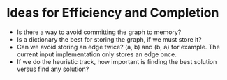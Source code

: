 # Ideas for Efficiency and Completion

* Is there a way to avoid committing the graph to memory?
* Is a dictionary the best for storing the graph, if we must store it?
* Can we avoid storing an edge twice? (a, b) and (b, a) for example. The current input implementation only stores an edge once.
* If we do the heuristic track, how important is finding the best solution versus find any solution?
